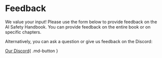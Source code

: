 # Feedback

We value your input! Please use the form below to provide feedback on the AI Safety Handbook. You can provide feedback on the entire book or on specific chapters.

<div id="feedback-form-container"></div>

Alternatively, you can ask a question or give us feedback on the Discord:

<div></div>

[Our Discord](https://discord.gg/YtatCZ3SQ8){ .md-button }
